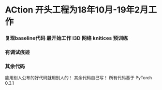 # ACtion 开头工程为18年10月-19年2月工作
###  复现baseline代码  最开始工作 I3D 网络 knitices 预训练 
###  有调试痕迹

### 其余代码 
能用别人公布的好代码就用别人的！  其余代码自己写！
所有代码基于 PyTorch 0.3.1
